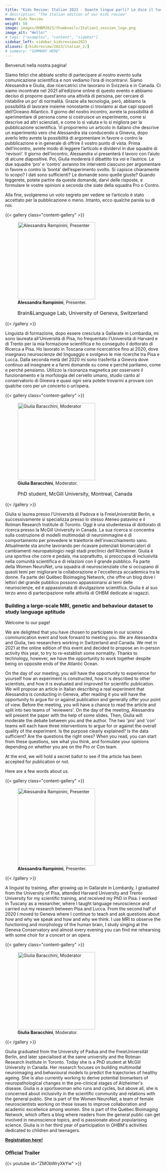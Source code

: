 ```yaml
---
title: "Kids Review: Italian 2023 - Quante lingue parli? Lo dice il tuo cervello!"
# description: "The Italian edition of our kids review"
menu: Kids Review
weight: 50
image: images/OHBM2023/thumbnails/Italian1_session_logo.png
image_alt: "Hello!"
# tags: ["examples", "content", "sidebar"]
sidebar_left: sidebar_kidsreviews2023
aliases: [/kidsreview/2023/italian_2/]
# summary: "SUMMARY HERE"
---
```


Benvenuti nella nostra pagina!  
  
Siamo felici che abbiate scelto di partecipare al nostro evento sulla comunicazione scientifica e non vediamo l’ora di incontrarvi.
Siamo Alessandra e Giulia, due ricercatrici che lavorano in Svizzera e in Canada. Ci siamo incontrate nel 2021 all’edizione online di questo evento e abbiamo deciso di proporre quest’anno una attività di persona, per cercare di ristabilire un po’ di normalità. Grazie alla tecnologia, però, abbiamo la possibilità di lavorare insieme nonostante ci troviamo ai due capi opposti dell’Oceano Atlantico.
Il giorno del nostro incontro, avrete la possibilità di sperimentare di persona come si costruisce un esperimento, come si descrive ad altri scienziati, e come lo si valuta e lo si migliora per la pubblicazione scientifica. Vi proporremo un articolo in italiano che descrive un esperimento vero che Alessandra sta conducendo a Ginevra, dopo averlo letto avrete la possibilità di argomentare in favore o contro la pubblicazione e in generale di offrire il vostro punto di vista. Prima dell’incontro, avrete modo di leggere l’articolo e dividervi in due squadre di ‘revisori’. Il giorno dell’incontro, Alessandra vi presenterà il lavoro con l’aiuto di alcune diapositive. Poi, Giulia modererà il dibattito tra voi e l’autrice. Le due squadre ‘pro’ e ‘contro’ avranno tre interventi ciascuno per argomentare in favore o contro la ‘bontà’ dell’esperimento svolto. Si capisce chiaramente lo scopo? I dati sono sufficienti? Le domande sono quelle giuste? Quando leggerete, potete partire da queste domande, darvi delle risposte, e formulare le vostre opinioni a seconda che siate della squadra Pro o Contro.  
  
Alla fine, svolgeremo un voto segreto per vedere se l’articolo è stato accettato per la pubblicazione o meno.
Intanto, ecco qualche parola su di noi.  
 
{{< gallery class="content-gallery" >}}
    <figure> 
            <img style="margin: 0.1em 0.1em 0.1em 0.1em" src="/images/OHBM2023/kidsreview_2023/italian_rampinini/Rampinini.jpg" alt="Alessandra Rampinini, Presenter" width="250">
        <figcaption>
            <b>Alessandra Rampinini</b>, Presenter.
            <span style="font-size: 16px">
                <p>Brain&Language Lab, University of Geneva, Switzerland</p>
            </span>
        </figcaption>
    </figure>
{{< /gallery >}}  
  
Linguista di formazione, dopo essere cresciuta a Gallarate in Lombardia, mi sono laureata all’Università di Pisa, ho frequentato l’Università di Harvard e di Trento per la mia formazione scientifica e ho conseguito il dottorato di Ricerca a Pisa. Ho lavorato in Toscana come ricercatrice fino al 2020, dove insegnavo neuroscienze del linguaggio e svolgevo le mie ricerche tra Pisa e Lucca. Dalla seconda metà del 2020 mi sono trasferita a Ginevra dove continuo ad insegnare e a farmi domande su come e perché parliamo, come e perché pensiamo. Utilizzo la risonanza magnetica per osservare il funzionamento e la morfologia del cervello umano, studio canto al conservatorio di Ginevra e quasi ogni sera potete trovarmi a provare con qualche coro per un concerto o un’opera.

{{< gallery class="content-gallery" >}}
    <figure> 
            <img style="margin: 0.1em 0.1em 0.1em 0.1em" src="/images/OHBM2023/kidsreview_2023/italian_rampinini/GB_headshotwider.jpg" alt="Giulia Baracchini, Moderator" width="250">
        <figcaption>
            <b>Giulia Baracchini</b>, Moderator.
            <span style="font-size: 16px">
                <p>PhD student, McGill University, Montreal, Canada</p>
            </span>
        </figcaption>
    </figure>
{{< /gallery >}}  
  
Giulia si laurea presso l’Università di Padova e la FreieUniversität Berlin, e successivamente si specializza presso lo stesso Ateneo patavino e il Rotman Research Institute di Toronto. Oggi è una studentessa di dottorato di ricerca presso la McGill University in Canada. La sua ricerca si concentra sulla costruzione di modelli multimodali di neuroimmagine e di comportamento per prevedere le traiettorie dell'invecchiamento sano. Attualmente sta anche lavorando per ricavare potenziali biomarcatori di cambiamenti neuropatologici negli stadi preclinici dell'Alzheimer. Giulia è una sportiva che corre e pedala, ma soprattutto, si preoccupa di inclusività nella comunità scientifica e di relazioni con il grande pubblico. Fa parte della Women NeuroNet, una squadra di neuroscienziate che si occupano di questi temi per migliorare la collaborazione e l'eccellenza accademica tra le donne. Fa parte del Québec Bioimaging Network, che offre un blog dove i lettori del grande pubblico possono appassionarsi ai temi delle neuroscienze, ed è appassionata di divulgazione scientifica. Giulia è al suo terzo anno di partecipazione nelle attività di OHBM dedicate ai ragazzi.
 
### Building a large-scale MRI, genetic and behaviour dataset to study language aptitude

Welcome to our page!  
  
We are delighted that you have chosen to participate in our science communication event and look forward to meeting you.
We are Alessandra and Giulia, two researchers working in Switzerland and Canada. We met in 2021 at the online edition of this event and decided to propose an in-person activity this year, to try to re-establish some normality. Thanks to technology, however, we have the opportunity to work together despite being on opposite ends of the Atlantic Ocean.  
  
On the day of our meeting, you will have the opportunity to experience for yourself how an experiment is constructed, how it is described to other scientists, and how it is evaluated and improved for scientific publication. We will propose an article in Italian describing a real experiment that Alessandra is conducting in Geneva, after reading it you will have the opportunity to argue for or against publication and generally offer your point of view. Before the meeting, you will have a chance to read the article and split into two teams of 'reviewers'. On the day of the meeting, Alessandra will present the paper with the help of some slides. Then, Giulia will moderate the debate between you and the author. The two 'pro' and 'con' teams will each have three interventions to argue for or against the overall quality of the experiment. Is the purpose clearly explained? Is the data sufficient? Are the questions the right ones? When you read, you can start from these questions, see what you think, and formulate your opinions depending on whether you are on the Pro or Con team.  
  
At the end, we will hold a secret ballot to see if the article has been accepted for publication or not.   
  
Here are a few words about us.  

{{< gallery class="content-gallery" >}}
    <figure> 
            <img style="margin: 0.1em 0.1em 0.1em 0.1em" src="/images/OHBM2023/kidsreview_2023/italian_rampinini/Rampinini.jpg" alt="Alessandra Rampinini, Presenter" width="250">
            <!-- <img style="margin: 0.1em 0.1em 0.1em 0.1em" src="/images/OHBM2023/kidsreview_2023/korean/Yoo.jpg" alt="Dr. Kwangsun Ray Yoo, Moderator" width="250"> -->
        <figcaption>
            <b>Alessandra Rampinini</b>, Presenter.
            <!-- and <b>Dr. Kwangsun Ray Yoo</b><sup>2</sup> and <b>Dr. Younghye Judy Kwon</b><sup>3</sup> as Moderators. -->
            <!-- <p><sup>1</sup> </p> -->
            <!-- <sup>2</sup>Yale University (Associate Research Scientist); <sup>3</sup>Northwestern University Feinberg School of Medicine (Post-Doctoral Fellow). -->
        </figcaption>
    </figure>
{{< /gallery >}}  
  
A linguist by training, after growing up in Gallarate in Lombardy, I graduated from the University of Pisa, attended Harvard University and Trento University for my scientific training, and received my PhD in Pisa. I worked in Tuscany as a researcher, where I taught language neuroscience and carried out my research between Pisa and Lucca. From the second half of 2020 I moved to Geneva where I continue to teach and ask questions about how and why we speak and how and why we think. I use MRI to observe the functioning and morphology of the human brain, I study singing at the Geneva Conservatory and almost every evening you can find me rehearsing with some choir for a concert or an opera. 

{{< gallery class="content-gallery" >}}
    <figure> 
            <img style="margin: 0.1em 0.1em 0.1em 0.1em" src="/images/OHBM2023/kidsreview_2023/italian_rampinini/GB_headshotwider.jpg" alt="Giulia Baracchini, Moderator" width="250">
            <!-- <img style="margin: 0.1em 0.1em 0.1em 0.1em" src="/images/OHBM2023/kidsreview_2023/korean/Yoo.jpg" alt="Dr. Kwangsun Ray Yoo, Moderator" width="250"> -->
        <figcaption>
            <b>Giulia Baracchini</b>, Moderator.
            <!-- and <b>Dr. Kwangsun Ray Yoo</b><sup>2</sup> and <b>Dr. Younghye Judy Kwon</b><sup>3</sup> as Moderators. -->
            <!-- <p><sup>1</sup> </p> -->
            <!-- <sup>2</sup>Yale University (Associate Research Scientist); <sup>3</sup>Northwestern University Feinberg School of Medicine (Post-Doctoral Fellow). -->
        </figcaption>
    </figure>
{{< /gallery >}}  
  
Giulia graduated from the University of Padua and the FreieUniversität Berlin, and later specialised at the same university and the Rotman Research Institute in Toronto. Today she is a PhD student at McGill University in Canada. Her research focuses on building multimodal neuroimaging and behavioural models to predict the trajectories of healthy ageing. She is also currently working to derive potential biomarkers of neuropathological changes in the pre-clinical stages of Alzheimer's disease. Giulia is a sportswoman who runs and cycles, but above all, she is concerned about inclusivity in the scientific community and relations with the general public. She is part of the Women NeuroNet, a team of female neuroscientists working on these issues to improve collaboration and academic excellence among women. She is part of the Québec Bioimaging Network, which offers a blog where readers from the general public can get involved in neuroscience topics, and is passionate about popularising science. Giulia is in her third year of participation in OHBM's activities dedicated to children and teenagers.

**[Registration here!](https://docs.google.com/forms/d/e/1FAIpQLScOv-VwgiVH41WiIxbjKXya7iUdDIPQ1ZDDMcp8hkkjeI5xnQ/viewform?usp=sf_link)**

### Official Trailer

{{< youtube id="ZMObWryXkYw" >}}